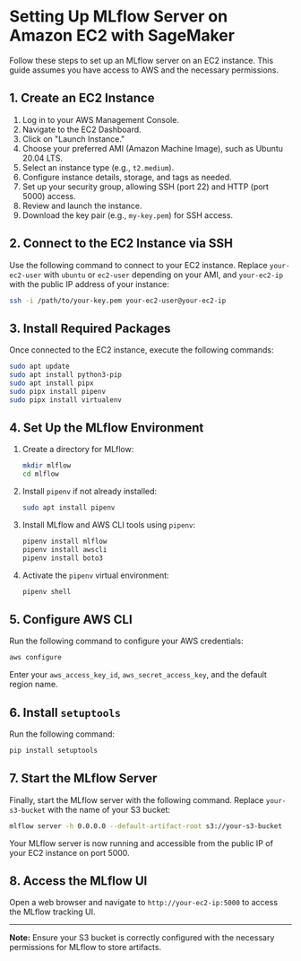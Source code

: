 
# Setting Up MLflow Server on Amazon EC2 with SageMaker

Follow these steps to set up an MLflow server on an EC2 instance. This guide assumes you have access to AWS and the necessary permissions.

## 1. Create an EC2 Instance

1. Log in to your AWS Management Console.
2. Navigate to the EC2 Dashboard.
3. Click on "Launch Instance."
4. Choose your preferred AMI (Amazon Machine Image), such as Ubuntu 20.04 LTS.
5. Select an instance type (e.g., `t2.medium`).
6. Configure instance details, storage, and tags as needed.
7. Set up your security group, allowing SSH (port 22) and HTTP (port 5000) access.
8. Review and launch the instance.
9. Download the key pair (e.g., `my-key.pem`) for SSH access.

## 2. Connect to the EC2 Instance via SSH

Use the following command to connect to your EC2 instance. Replace `your-ec2-user` with `ubuntu` or `ec2-user` depending on your AMI, and `your-ec2-ip` with the public IP address of your instance:

```bash
ssh -i /path/to/your-key.pem your-ec2-user@your-ec2-ip
```

## 3. Install Required Packages

Once connected to the EC2 instance, execute the following commands:

```bash
sudo apt update
sudo apt install python3-pip
sudo apt install pipx
sudo pipx install pipenv
sudo pipx install virtualenv
```

## 4. Set Up the MLflow Environment

1. Create a directory for MLflow:

    ```bash
    mkdir mlflow
    cd mlflow
    ```

2. Install `pipenv` if not already installed:

    ```bash
    sudo apt install pipenv
    ```

3. Install MLflow and AWS CLI tools using `pipenv`:

    ```bash
    pipenv install mlflow
    pipenv install awscli
    pipenv install boto3
    ```

4. Activate the `pipenv` virtual environment:

    ```bash
    pipenv shell
    ```

## 5. Configure AWS CLI

Run the following command to configure your AWS credentials:

```bash
aws configure
```

Enter your `aws_access_key_id`, `aws_secret_access_key`, and the default region name.

## 6. Install `setuptools`

Run the following command:

```bash
pip install setuptools
```

## 7. Start the MLflow Server

Finally, start the MLflow server with the following command. Replace `your-s3-bucket` with the name of your S3 bucket:

```bash
mlflow server -h 0.0.0.0 --default-artifact-root s3://your-s3-bucket
```

Your MLflow server is now running and accessible from the public IP of your EC2 instance on port 5000.

## 8. Access the MLflow UI

Open a web browser and navigate to `http://your-ec2-ip:5000` to access the MLflow tracking UI.

---

**Note:** Ensure your S3 bucket is correctly configured with the necessary permissions for MLflow to store artifacts.
